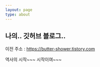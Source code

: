 ```yaml
---
layout: page
type: about
---
```


## 나의.. 깃허브 블로그..

이전 주소 : <https://butter-shower.tistory.com>

역사의 시작~~~
시작이여~~~